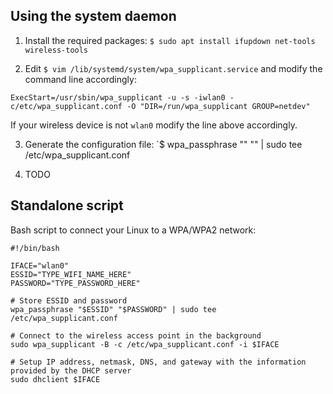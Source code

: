 Using the system daemon
-----------------------

1. Install the required packages: `$ sudo apt install ifupdown net-tools wireless-tools`
   
2. Edit `$ vim /lib/systemd/system/wpa_supplicant.service` and modify the command line accordingly: 

```
ExecStart=/usr/sbin/wpa_supplicant -u -s -iwlan0 -c/etc/wpa_supplicant.conf -O "DIR=/run/wpa_supplicant GROUP=netdev"
```
If your wireless device is not `wlan0` modify the line above accordingly. 

3. Generate the configuration file: `$ wpa_passphrase "<essid>" "<password>" | sudo tee /etc/wpa_supplicant.conf

4. TODO

Standalone script
-----------------

Bash script to connect your Linux to a WPA/WPA2 network:

```
#!/bin/bash

IFACE="wlan0"
ESSID="TYPE_WIFI_NAME_HERE"
PASSWORD="TYPE_PASSWORD_HERE"

# Store ESSID and password
wpa_passphrase "$ESSID" "$PASSWORD" | sudo tee /etc/wpa_supplicant.conf

# Connect to the wireless access point in the background
sudo wpa_supplicant -B -c /etc/wpa_supplicant.conf -i $IFACE

# Setup IP address, netmask, DNS, and gateway with the information provided by the DHCP server
sudo dhclient $IFACE
```
